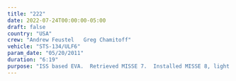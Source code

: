 ```yaml
---
title: "222"
date: 2022-07-24T00:00:00-05:00
draft: false
country: "USA"
crew: "Andrew Feustel   Greg Chamitoff"
vehicle: "STS-134/ULF6"
param_date: "05/20/2011"
duration: "6:19"
purpose: "ISS based EVA.  Retrieved MISSE 7.  Installed MISSE 8, light on S3, stbd SARJ cover and port truss NH3 jumper (for radiator leak topoff). Vented N2 from port NH3 servicer lines and disconnected line across SARJ for overnight motions.  Mechanically installed 2 payload wireless antennas on Lab, but did not finish connecting all cables under MMOD shields due to suit CO2 transducer failure that shortened task time.  Setup NH3 vent tool bag for next EVA. EV2 biomed data lost early and topped off suit O2 due to high metabolic use rate."
---
```

